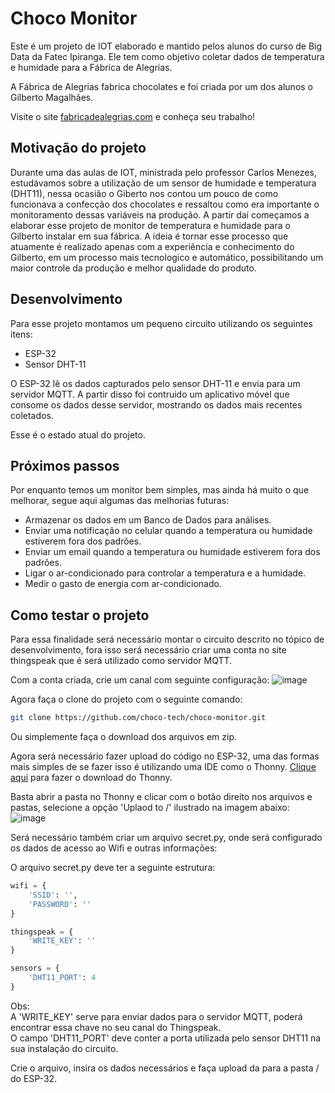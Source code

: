 # Choco Monitor

Este é um projeto de IOT elaborado e mantido pelos alunos do curso de Big Data da Fatec Ipiranga. Ele tem como objetivo coletar dados de temperatura e humidade para a Fábrica de Alegrias. 

A Fábrica de Alegrias fabrica chocolates e foi criada por um dos alunos o Gilberto Magalhães.

Visite o site <a href="https://www.fabricadealegrias.com/" target="_blank">fabricadealegrias.com</a> e conheça seu trabalho!

## Motivação do projeto

Durante uma das aulas de IOT, ministrada pelo professor Carlos Menezes, estudávamos sobre a utilização de um sensor de humidade e temperatura (DHT11), nessa ocasião o Giberto nos contou um pouco de como funcionava a confecção dos chocolates e ressaltou como era importante o monitoramento dessas variáveis na produção. A partir daí começamos a elaborar esse projeto de monitor de temperatura e humidade para o Gilberto instalar em sua fábrica. A ideia é tornar esse processo que atuamente é realizado apenas com a experiência e conhecimento do Gilberto, em um processo mais tecnologico e automático, possibilitando um maior controle da produção e melhor qualidade do produto.

## Desenvolvimento

Para esse projeto montamos um pequeno circuito utilizando os seguintes itens:

* ESP-32
* Sensor DHT-11

O ESP-32 lê os dados capturados pelo sensor DHT-11 e envia para um servidor MQTT. A partir disso foi contruido um aplicativo móvel que consome os dados desse servidor, mostrando os dados mais recentes coletados.

Esse é o estado atual do projeto.

## Próximos passos

Por enquanto temos um monitor bem simples, mas ainda há muito o que melhorar, segue aqui algumas das melhorias futuras:

* Armazenar os dados em um Banco de Dados para análises.
* Enviar uma notificação no celular quando a temperatura ou humidade estiverem fora dos padrões.
* Enviar um email quando a temperatura ou humidade estiverem fora dos padrões.
* Ligar o ar-condicionado para controlar a temperatura e a humidade.
* Medir o gasto de energia com ar-condicionado. 

## Como testar o projeto

Para essa finalidade será necessário montar o circuito descrito no tópico de desenvolvimento, fora isso será necessário criar uma conta no site thingspeak que é será utilizado como servidor MQTT.

Com a conta criada, crie um canal com seguinte configuração:
![image](https://user-images.githubusercontent.com/49599535/232954222-c677f72e-2f5b-4814-b832-9fcd47b1920e.png)

Agora faça o clone do projeto com o seguinte comando:

```bash
git clone https://github.com/choco-tech/choco-monitor.git
```
Ou simplemente faça o download dos arquivos em zip.

Agora será necessário fazer upload do código no ESP-32, uma das formas mais simples de se fazer isso é utilizando uma IDE como o Thonny.
[Clique aqui](https://thonny.org/) para fazer o download do Thonny. 

Basta abrir a pasta no Thonny e clicar com o botão direito nos arquivos e pastas, selecione a opção 'Uplaod to /' ilustrado na imagem abaixo:
![image](https://user-images.githubusercontent.com/49599535/232955977-d1d1014b-8514-4119-8291-02049461e3a9.png)

Será necessário também criar um arquivo secret.py, onde será configurado os dados de acesso ao Wifi e outras informações:

O arquivo secret.py deve ter a seguinte estrutura:
```python
wifi = {
    'SSID': '',
    'PASSWORD': ''
}

thingspeak = {
    'WRITE_KEY': ''
}

sensors = {
    'DHT11_PORT': 4
}
```

Obs: </br>
A 'WRITE_KEY' serve para enviar dados para o servidor MQTT, poderá encontrar essa chave no seu canal do Thingspeak.</br>
O campo 'DHT11_PORT' deve conter a porta utilizada pelo sensor DHT11 na sua instalação do circuito.

Crie o arquivo, insira os dados necessários e faça upload da para a pasta / do ESP-32.
 
